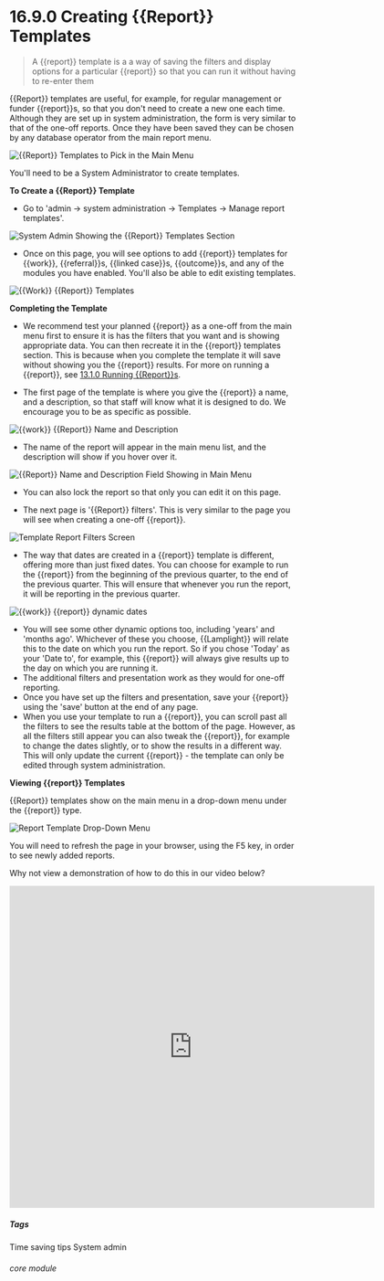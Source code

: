 # 16.9.0 Creating {{Report}} Templates

> A {{report}} template is a a way of saving the filters and display options for a particular {{report}} so that you can run it without having to re-enter them



{{Report}} templates are useful, for example, for regular management or funder {{report}}s, so that you don't need to create a new one each time. Although they are set up in system administration, the form is very similar to that of the one-off reports. Once they have been saved they can be chosen by any database operator from the main report menu. 

![{{Report}} Templates to Pick in the Main Menu](16.9.0a.png)

You'll need to be a System Administrator to create templates.


**To Create a {{Report}} Template**

- Go to 'admin -> system administration -> Templates -> Manage report templates'.

![System Admin Showing the {{Report}} Templates Section](16.9.0b.png)

- Once on this page, you will see options to add {{report}} templates for {{work}}, {{referral}}s, {{linked case}}s, {{outcome}}s, and any of the modules you have enabled.  You'll also be able to edit existing templates.  

![{{Work}} {{Report}} Templates](16.9.0c.png)

**Completing the Template**

- We recommend test your planned {{report}} as a one-off from the main menu first to ensure it is has the filters that you want and is showing appropriate data. You can then  recreate it in the {{report}} templates section. This is because when you complete the template it will save without showing you the {{report}} results. For more on running a {{report}}, see [13.1.0 Running {{Report}}s](/help/index/p/13.1.0).

- The first page of the template is where you give the {{report}} a name, and a description, so that staff will know what it is designed to do.  We encourage you to be as specific as possible. 

![{{work}} {{Report}} Name and Description](1214a.png)

- The name of the report will appear in the main menu list, and the description will show if you hover over it.

![{{Report}} Name and Description Field Showing in Main Menu](16.9.0e.png)

- You can also lock the report so that only you can edit it on this page. 

- The next page is '{{Report}} filters'. This is very similar to the page you will see when creating a one-off {{report}}.

![Template Report Filters Screen](16.9.0f.png)

- The way that dates are created in a {{report}} template is different, offering more than just fixed dates. You can choose for example to run the {{report}} from the beginning of the previous quarter, to the end of the previous quarter.  This will ensure that whenever you run the report, it will be reporting in the previous quarter.

![{{work}} {{report}} dynamic dates](1215a.png)

- You will see some other dynamic options too, including 'years' and 'months ago'. Whichever of these you choose, {{Lamplight}} will relate this to the date on which you run the report. So if you chose 'Today' as your 'Date to', for example, this {{report}} will always give results up to the day on which you are running it.
- The additional filters and presentation work as they would for one-off reporting.
- Once you have set up the filters and presentation, save your {{report}} using the 'save' button at the end of any page.
- When you use your template to run a {{report}}, you can scroll past all the filters to see the results table at the bottom of the page. However, as all the filters still appear you can also tweak the {{report}}, for example to change the dates slightly, or to show the results in a different way. This will only update the current {{report}} - the template can only be edited through system administration.

**Viewing {{report}} Templates**

{{Report}} templates show on the main menu in a drop-down menu under the {{report}} type.

![Report Template Drop-Down Menu](16.9.0d.png)

You will need to refresh the page in your browser, using the F5 key, in order to see newly added reports.

Why not view a demonstration of how to do this in our video below?

<iframe src="https://player.vimeo.com/video/289258912" width="640" height="564" frameborder="0" allow="autoplay; fullscreen" allowfullscreen></iframe>

##### Tags
Time saving tips
System admin

###### core module
